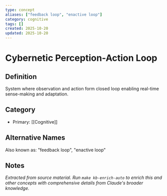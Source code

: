 ```yaml
---
type: concept
aliases: ["feedback loop", "enactive loop"]
category: cognitive
tags: []
created: 2025-10-20
updated: 2025-10-20
---
```


# Cybernetic Perception-Action Loop

## Definition

System where observation and action form closed loop enabling real-time sense-making and adaptation.

## Category

- Primary: [[Cognitive]]

## Alternative Names

Also known as: "feedback loop", "enactive loop"

## Notes

*Extracted from source material. Run `make kb-enrich-auto` to enrich this and other concepts with comprehensive details from Claude's broader knowledge.*
